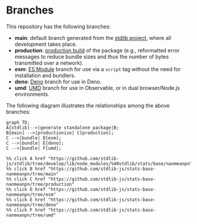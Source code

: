 <!--

@license Apache-2.0

Copyright (c) 2022 The Stdlib Authors.

Licensed under the Apache License, Version 2.0 (the "License");
you may not use this file except in compliance with the License.
You may obtain a copy of the License at

    http://www.apache.org/licenses/LICENSE-2.0

Unless required by applicable law or agreed to in writing, software
distributed under the License is distributed on an "AS IS" BASIS,
WITHOUT WARRANTIES OR CONDITIONS OF ANY KIND, either express or implied.
See the License for the specific language governing permissions and
limitations under the License.

-->

# Branches

This repository has the following branches:

-   **main**: default branch generated from the [stdlib project][stdlib-url], where all development takes place.
-   **production**: [production build][production-url] of the package (e.g., reformatted error messages to reduce bundle sizes and thus the number of bytes transmitted over a network).
-   **esm**: [ES Module][esm-url] branch for use via a `script` tag without the need for installation and bundlers.
-   **deno**: [Deno][deno-url] branch for use in Deno.
-   **umd**: [UMD][umd-url] branch for use in Observable, or in dual browser/Node.js environments.

The following diagram illustrates the relationships among the above branches:

```mermaid
graph TD;
A[stdlib]-->|generate standalone package|B;
B[main] -->|productionize| C[production];
C -->|bundle| D[esm];
C -->|bundle| E[deno];
C -->|bundle| F[umd];

%% click A href "https://github.com/stdlib-js/stdlib/tree/develop/lib/node_modules/%40stdlib/stats/base/nanmeanpn"
%% click B href "https://github.com/stdlib-js/stats-base-nanmeanpn/tree/main"
%% click C href "https://github.com/stdlib-js/stats-base-nanmeanpn/tree/production"
%% click D href "https://github.com/stdlib-js/stats-base-nanmeanpn/tree/esm"
%% click E href "https://github.com/stdlib-js/stats-base-nanmeanpn/tree/deno"
%% click F href "https://github.com/stdlib-js/stats-base-nanmeanpn/tree/umd"
```

[stdlib-url]: https://github.com/stdlib-js/stdlib/tree/develop/lib/node_modules/%40stdlib/stats/base/nanmeanpn
[production-url]: https://github.com/stdlib-js/stats-base-nanmeanpn/tree/production
[deno-url]: https://github.com/stdlib-js/stats-base-nanmeanpn/tree/deno
[umd-url]: https://github.com/stdlib-js/stats-base-nanmeanpn/tree/umd
[esm-url]: https://github.com/stdlib-js/stats-base-nanmeanpn/tree/esm